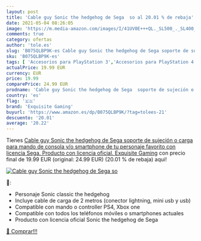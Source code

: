 ```yaml
---
layout: post
title: 'Cable guy Sonic the hedgehog de Sega  so al 20.01 % de rebaja'
date: 2021-05-04 08:26:05
image: 'https://m.media-amazon.com/images/I/41UV0E+++QL._SL500_._SL400_.jpg'
comments: true
category: ofertas
author: 'tole.es'
slug: 'B075QLBP9K-es Cable guy Sonic the hedgehog de Sega soporte de sujeción o...'
sku: 'B075QLBP9K-es'
tags: [ 'Accesorios para PlayStation 3','Accesorios para PlayStation 4','Accesorios para Xbox 360','Accesorios para Xbox One','Hardware y juegos para PlayStation 3','Hardware y juegos para PlayStation 4','Hardware y juegos para Xbox 360','Hardware y juegos para Xbox One','Sistemas precursores y micro consolas','Soportes, abrazaderas y bases para PlayStation 4','Videojuegos','exquisite gaming','sega', ]
actualPrice: 19.99 EUR
currency: EUR
price: 19.99
comparePrice: 24.99 EUR
prodname: 'Cable guy Sonic the hedgehog de Sega  soporte de sujeción o carga para mando de consola y/o smartphone de tu personaje favorito con licencia Sega. Producto con licencia oficial. Exquisite Gaming'
country: 'es'
flag: '🇪🇸'
brand: 'Exquisite Gaming'
buyurl: 'https://www.amazon.es/dp/B075QLBP9K/?tag=tolees-21'
descuento: '20.01'
average: '20.22'
---
```


Tienes [Cable guy Sonic the hedgehog de Sega  soporte de sujeción o carga para mando de consola y/o smartphone de tu personaje favorito con licencia Sega. Producto con licencia oficial. Exquisite Gaming](https://www.amazon.es/dp/B075QLBP9K/?tag=tolees-21) con precio final de  19.99 EUR (original: 24.99 EUR) (20.01 %  de rebaja) aqui!

[![Cable guy Sonic the hedgehog de Sega  so](https://m.media-amazon.com/images/I/41UV0E+++QL._SL500_._SL400_.jpg)](https://www.amazon.es/dp/B075QLBP9K/?tag=tolees-21)

🔎:

- Personaje Sonic classic the hedgehog
- Incluye cable de carga de 2 metros (conector lightning, mini usb y usb)
- Compatible con mando o controller PS4, Xbox one
- Compatible con todos los teléfonos móviles o smartphones actuales
- Producto con licencia oficial Sonic the hedgehog de Sega

[🛒 Comprar!!!](https://www.amazon.es/dp/B075QLBP9K/?tag=tolees-21)
